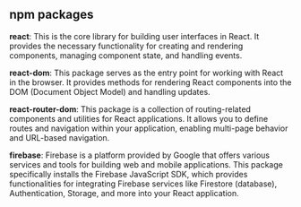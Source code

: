## npm packages

**react**: This is the core library for building user interfaces in React. It provides the necessary functionality for creating and rendering components, managing component state, and handling events.

**react-dom**: This package serves as the entry point for working with React in the browser. It provides methods for rendering React components into the DOM (Document Object Model) and handling updates.

**react-router-dom**: This package is a collection of routing-related components and utilities for React applications. It allows you to define routes and navigation within your application, enabling multi-page behavior and URL-based navigation.

**firebase**: Firebase is a platform provided by Google that offers various services and tools for building web and mobile applications. This package specifically installs the Firebase JavaScript SDK, which provides functionalities for integrating Firebase services like Firestore (database), Authentication, Storage, and more into your React application.